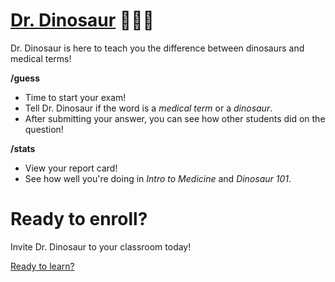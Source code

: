 # [Dr. Dinosaur](https://discord.com/api/oauth2/authorize?client_id=1159711069930008576&permissions=2147493888&scope=bot) 👨‍⚕️🦖
Dr. Dinosaur is here to teach you the difference between dinosaurs and medical terms!

**/guess**
* Time to start your exam!
* Tell Dr. Dinosaur if the word is a *medical term* or a *dinosaur*.
* After submitting your answer, you can see how other students did on the question!

**/stats**
* View your report card!
* See how well you're doing in *Intro to Medicine* and *Dinosaur 101*.

# Ready to enroll?
Invite Dr. Dinosaur to your classroom today!

[Ready to learn?](https://discord.com/api/oauth2/authorize?client_id=1159711069930008576&permissions=2147493888&scope=bot)
